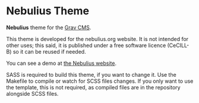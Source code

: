 # Nebulius Theme

**Nebulius** theme for the [Grav CMS](http://github.com/getgrav/grav).

This theme is developed for the nebulius.org website. It is not intended for other uses; this said, it is published under a free software licence (CeCILL-B) so it can be reused if needed.

You can see a demo at [the Nebulius website](https://nebulius.org).

SASS is required to build this theme, if you want to change it. Use the Makefile to compile or watch for SCSS files changes. If you only want to use the template, this is not required, as compiled files are in the repository alongside SCSS files.
